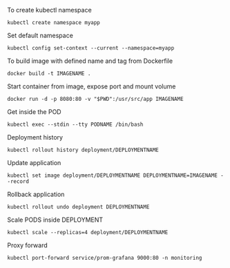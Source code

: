 To create kubectl namespace
```shell
kubectl create namespace myapp
```

Set default namespace
```shell
kubectl config set-context --current --namespace=myapp
```

To build image with defined name and tag from Dockerfile
```shell
docker build -t IMAGENAME .
```

Start container from image, expose port and mount volume
```shell
docker run -d -p 8080:80 -v "$PWD":/usr/src/app IMAGENAME
```

Get inside the POD
```shell
kubectl exec --stdin --tty PODNAME /bin/bash
```

Deployment history
```shell
kubectl rollout history deployment/DEPLOYMENTNAME
```

Update application
```shell
kubectl set image deployment/DEPLOYMENTNAME DEPLOYMENTNAME=IMAGENAME --record
```

Rollback application
```shell
kubectl rollout undo deployment DEPLOYMENTNAME
```

Scale PODS inside DEPLOYMENT
```shell
kubectl scale --replicas=4 deployment/DEPLOYMENTNAME
```

Proxy forward
```shell
kubectl port-forward service/prom-grafana 9000:80 -n monitoring
```